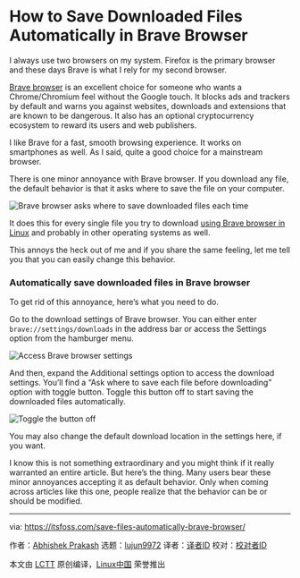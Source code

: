 [#]: subject: (How to Save Downloaded Files Automatically in Brave Browser)
[#]: via: (https://itsfoss.com/save-files-automatically-brave-browser/)
[#]: author: (Abhishek Prakash https://itsfoss.com/author/abhishek/)
[#]: collector: (lujun9972)
[#]: translator: ( )
[#]: reviewer: ( )
[#]: publisher: ( )
[#]: url: ( )

How to Save Downloaded Files Automatically in Brave Browser
======

I always use two browsers on my system. Firefox is the primary browser and these days Brave is what I rely for my second browser.

[Brave browser][1] is an excellent choice for someone who wants a Chrome/Chromium feel without the Google touch. It blocks ads and trackers by default and warns you against websites, downloads and extensions that are known to be dangerous. It also has an optional cryptocurrency ecosystem to reward its users and web publishers.

I like Brave for a fast, smooth browsing experience. It works on smartphones as well. As I said, quite a good choice for a mainstream browser.

There is one minor annoyance with Brave browser. If you download any file, the default behavior is that it asks where to save the file on your computer.

![Brave browser asks where to save downloaded files each time][2]

It does this for every single file you try to download [using Brave browser in Linux][3] and probably in other operating systems as well.

This annoys the heck out of me and if you share the same feeling, let me tell you that you can easily change this behavior.

### Automatically save downloaded files in Brave browser

To get rid of this annoyance, here’s what you need to do.

Go to the download settings of Brave browser. You can either enter `brave://settings/downloads` in the address bar or access the Settings option from the hamburger menu.

![Access Brave browser settings][4]

And then, expand the Additional settings option to access the download settings. You’ll find a “Ask where to save each file before downloading” option with toggle button. Toggle this button off to start saving the downloaded files automatically.

![Toggle the button off][5]

You may also change the default download location in the settings here, if you want.

I know this is not something extraordinary and you might think if it really warranted an entire article. But here’s the thing. Many users bear these minor annoyances accepting it as default behavior. Only when coming across articles like this one, people realize that the behavior can be or should be modified.

--------------------------------------------------------------------------------

via: https://itsfoss.com/save-files-automatically-brave-browser/

作者：[Abhishek Prakash][a]
选题：[lujun9972][b]
译者：[译者ID](https://github.com/译者ID)
校对：[校对者ID](https://github.com/校对者ID)

本文由 [LCTT](https://github.com/LCTT/TranslateProject) 原创编译，[Linux中国](https://linux.cn/) 荣誉推出

[a]: https://itsfoss.com/author/abhishek/
[b]: https://github.com/lujun9972
[1]: https://brave.com/its979
[2]: https://i2.wp.com/itsfoss.com/wp-content/uploads/2021/04/bravebrowser-download-popup.png?resize=800%2C326&ssl=1
[3]: https://itsfoss.com/brave-web-browser/
[4]: https://i0.wp.com/itsfoss.com/wp-content/uploads/2021/04/access-brave-browser-settings.jpg?resize=800%2C656&ssl=1
[5]: https://i0.wp.com/itsfoss.com/wp-content/uploads/2021/04/brave-change-download-save-settings.png?resize=800%2C407&ssl=1
